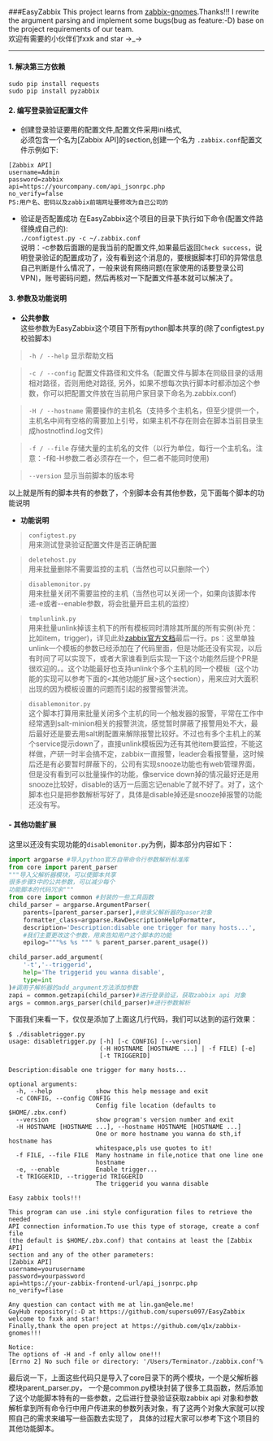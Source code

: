 ###EasyZabbix
This project learns from [zabbix-gnomes](https://github.com/q1x/zabbix-gnomes).Thanks!!!
I rewrite the argument parsing and implement some bugs(bug as feature:-D) base on the project requirements of our team.   
欢迎有需要的小伙伴们fxxk and star →_→

----------
#### 1. 解决第三方依赖
```
sudo pip install requests
sudo pip install pyzabbix
```
#### 2. 编写登录验证配置文件
- 创建登录验证要用的配置文件,配置文件采用ini格式,  
必须包含一个名为[Zabbix API]的section,创建一个名为
`.zabbix.conf`配置文件示例如下:  
```
[Zabbix API]
username=Admin  
password=zabbix  
api=https://yourcompany.com/api_jsonrpc.php
no_verify=false
PS:用户名、密码以及zabbix前端网址要修改为自己公司的
```

- 验证是否配置成功
在EasyZabbix这个项目的目录下执行如下命令(配置文件路径换成自己的):  
`./configtest.py -c ~/.zabbix.conf`  
说明：-c参数后面跟的是我当前的配置文件,如果最后返回`Check success`，说明登录验证的配置成功了，没有看到这个消息的，要根据脚本打印的异常信息自己判断是什么情况了，一般来说有网络问题(在家使用的话要登录公司VPN)，账号密码问题，然后再核对一下配置文件基本就可以解决了。
    
#### 3. 参数及功能说明
- **公共参数**  
这些参数为EasyZabbix这个项目下所有python脚本共享的(除了configtest.py校验脚本)

>`-h / --help`
显示帮助文档

>`-c / --config`
配置文件路径和文件名（配置文件与脚本在同级目录的话用相对路径，否则用绝对路径, 另外，如果不想每次执行脚本时都添加这个参数，你可以把配置文件放在当前用户家目录下命名为.zabbix.conf)  

>`-H / --hostname`
需要操作的主机名（支持多个主机名，但至少提供一个，主机名中间有空格的需要加上引号，如果主机不存在则会在脚本当前目录生成hostnotfind.log文件)  

>`-f / --file`
存储大量的主机名的文件（以行为单位，每行一个主机名。注意：-f和-H参数二者必须存在一个，但二者不能同时使用)

>`--version`
显示当前脚本的版本号

以上就是所有的脚本共有的参数了，个别脚本会有其他参数，见下面每个脚本的功能说明

- **功能说明**

>`configtest.py`  
用来测试登录验证配置文件是否正确配置

>`deletehost.py`  
用来批量删除不需要监控的主机（当然也可以只删除一个）

>`disablemonitor.py`  
用来批量关闭不需要监控的主机（当然也可以关闭一个，如果向该脚本传递-e或者--enable参数，将会批量开启主机的监控）

>`tmplunlink.py`  
用来批量unlink掉该主机下的所有模板同时清除其所属的所有实例(补充：比如item，trigger)，详见此处[zabbix官方文档](https://www.zabbix.com/documentation/2.2/manual/config/templates/linking"zabbix官方文档")最后一行。ps：这里单独unlink一个模板的参数已经添加在了代码里面，但是功能还没有实现，以后有时间了可以实现下，或者大家谁看到后实现一下这个功能然后提个PR是很欢迎的。。这个功能最好也支持unlink个多个主机的同一个模板（这个功能的实现可以参考下面的<其他功能扩展>这个section），用来应对大面积出现的因为模板设置的问题而引起的报警报警洪流。

>`disablemonitor.py`  
这个脚本打算用来批量关闭多个主机的同一个触发器的报警，平常在工作中经常遇到salt-minion相关的报警洪流，感觉暂时屏蔽了报警用处不大，最后最好还是要去用salt刷配置来解除报警比较好。不过也有多个主机上的某个service提示down了，直接unlink模板因为还有其他item要监控，不能这样做，产研一时半会搞不定，zabbix一直报警，leader会看报警量，这时候后还是有必要暂时屏蔽下的，公司有实现snooze功能也有web管理界面，但是没有看到可以批量操作的功能，像service down掉的情况最好还是用snooze比较好，disable的话万一后面忘记enable了就不好了。对了，这个脚本也只是把参数解析写好了，具体是disable掉还是snooze掉报警的功能还没有写。

#### - **其他功能扩展**
这里以还没有实现功能的`disablemonitor.py`为例，脚本部分内容如下：
```python
import argparse #导入python官方自带命令行参数解析标准库
from core import parent_parser 
"""导入父解析器模块，可以使脚本共享
很多步骤3中的公共参数，可以减少每个
功能脚本的代码冗余"""
from core import common #封装的一些工具函数
child_parser = argparse.ArgumentParser(
    parents=[parent_parser.parser],#继承父解析器的paser对象
    formatter_class=argparse.RawDescriptionHelpFormatter,
    description='Description:disable one trigger for many hosts...',
	#我们主要更改这个参数，用来告知用户这个脚本的功能 
    epilog="""%s %s """ % parent_parser.parent_usage())

child_parser.add_argument(
    '-t','--triggerid',
    help='The triggerid you wanna disable',
    type=int
)#调用子解析器的add_argument方法添加参数
zapi = common.getzapi(child_parser)#进行登录验证，获取zabbix api 对象
args = common.args_parser(child_parser)#进行参数解析
```

下面我们来看一下，仅仅是添加了上面这几行代码，我们可以达到的运行效果：
```
$ ./disabletrigger.py
usage: disabletrigger.py [-h] [-c CONFIG] [--version]
                         (-H HOSTNAME [HOSTNAME ...] | -f FILE) [-e]
                         [-t TRIGGERID]

Description:disable one trigger for many hosts...

optional arguments:
  -h, --help            show this help message and exit
  -c CONFIG, --config CONFIG
                        Config file location (defaults to $HOME/.zbx.conf)
  --version             show program's version number and exit
  -H HOSTNAME [HOSTNAME ...], --hostname HOSTNAME [HOSTNAME ...]
                        One or more hostname you wanna do sth,if hostname has
                        whitespace,pls use quotes to it!
  -f FILE, --file FILE  Many hostname in file,notice that one line one
                        hostname
  -e, --enable          Enable trigger...
  -t TRIGGERID, --triggerid TRIGGERID
                        The triggerid you wanna disable

Easy zabbix tools!!!

This program can use .ini style configuration files to retrieve the needed
API connection information.To use this type of storage, create a conf file
(the default is $HOME/.zbx.conf) that contains at least the [Zabbix API]
section and any of the other parameters:
[Zabbix API]
username=yourusername
password=yourpassword
api=https://your-zabbix-frontend-url/api_jsonrpc.php
no_verify=flase

Any question can contact with me at lin.gan@ele.me!
GayHub repository(:-D at https://github.com/supersu097/EasyZabbix
welcome to fxxk and star!
Finally,thank the open project at https://github.com/q1x/zabbix-gnomes!!!

Notice:
The options of -H and -f only allow one!!!
[Errno 2] No such file or directory: '/Users/Terminator./zabbix.conf'%
```

最后说一下，上面这些代码只是导入了core目录下的两个模块，一个是父解析器模块parent_parser.py，
一个是common.py模块封装了很多工具函数，然后添加了这个功能脚本特有的一些参数，之后进行登录验证获取zabbix api   对象和参数解析拿到所有命令行中用户传进来的参数列表对象，有了这两个对象大家就可以按照自己的需求来编写一些函数去实现了，
具体的过程大家可以参考下这个项目的其他功能脚本。
